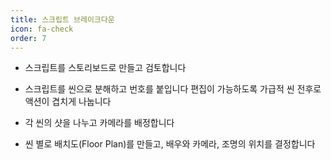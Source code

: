 ```yaml
---
title: 스크립트 브레이크다운
icon: fa-check
order: 7
---
```


- 스크립트를 스토리보드로 만들고 검토합니다

- 스크립트를 씬으로 분해하고 번호를 붙입니다
    편집이 가능하도록 가급적 씬 전후로 액션이 겹치게 나눕니다

- 각 씬의 샷을 나누고 카메라를 배정합니다

- 씬 별로 배치도(Floor Plan)를 만들고, 배우와 카메라, 조명의 위치를 결정합니다